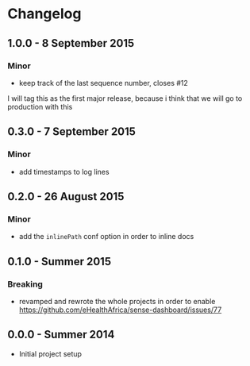 # Changelog

## 1.0.0 - 8 September 2015
### Minor
- keep track of the last sequence number, closes #12

I will tag this as the first major release, because i think that we
will go to production with this

## 0.3.0 - 7 September 2015
### Minor
- add timestamps to log lines

## 0.2.0 - 26 August 2015
### Minor
- add the `inlinePath` conf option in order to inline docs

## 0.1.0 - Summer 2015
### Breaking
- revamped and rewrote the whole projects in order to enable
  https://github.com/eHealthAfrica/sense-dashboard/issues/77

## 0.0.0 - Summer 2014
  - Initial project setup
